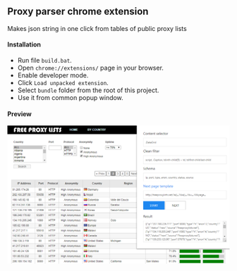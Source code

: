 ## Proxy parser chrome extension

Makes json string in one click from tables of public proxy lists

#### Installation
- Run file `build.bat`.
- Open `chrome://extensions/` page in your browser.
- Enable developer mode.
- Click `Load unpacked extension`.
- Select `bundle` folder from the root of this project.
- Use it from common popup window.

#### Preview
![Preview](preview.png)
